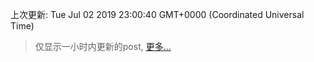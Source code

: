 
  
 上次更新: Tue Jul 02 2019 23:00:40 GMT+0000 (Coordinated Universal Time) 

 > 仅显示一小时内更新的post, [更多...](screenshots/)
  